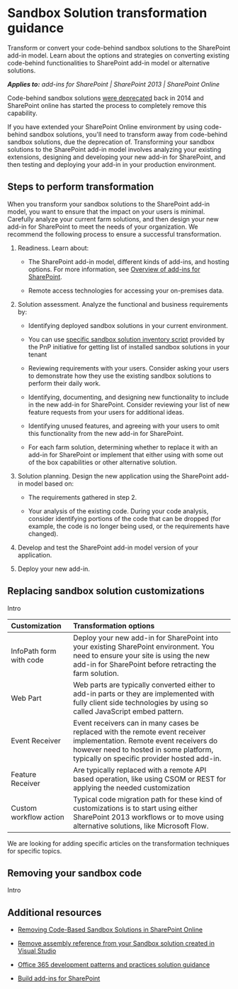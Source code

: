 # Sandbox Solution transformation guidance 
Transform or convert your code-behind sandbox solutions to the SharePoint add-in model. Learn about the options and strategies on converting existing code-behind functionalities to SharePoint add-in model or alternative solutions.

_**Applies to:** add-ins for SharePoint | SharePoint 2013 | SharePoint Online_

Code-behind sandbox solutions [were deprecated](https://blogs.msdn.microsoft.com/sharepointdev/2014/01/14/deprecation-of-custom-code-in-sandboxed-solutions/) back in 2014 and SharePoint online has started the process to completely remove this capability. 

If you have extended your SharePoint Online environment by using code-behind sandbox solutions, you'll need to transform away from code-behind sandbox solutions, due the deprecation of. Transforming your sandbox solutions to the SharePoint add-in model involves analyzing your existing extensions, designing and developing your new add-in for SharePoint, and then testing and deploying your add-in in your production environment. 

## Steps to perform transformation
<a name="sectionSection0"> </a>

When you transform your sandbox solutions to the SharePoint add-in model, you want to ensure that the impact on your users is minimal. Carefully analyze your current farm solutions, and then design your new add-in for SharePoint to meet the needs of your organization. We recommend the following process to ensure a successful transformation.


1. Readiness. Learn about:
    
	- The SharePoint add-in model, different kinds of add-ins, and hosting options. For more information, see  [Overview of add-ins for SharePoint](https://msdn.microsoft.com/library/office/fp179930.aspx).
    
	- Remote access technologies for accessing your on-premises data.
    
2. Solution assessment. Analyze the functional and business requirements by: 
    
	- Identifying deployed sandbox solutions in your current environment. 
	
	- You can use [specific sandbox solution inventory script](https://github.com/OfficeDev/PnP-Tools/tree/master/Scripts/SharePoint.Sandbox.ListSolutionsFromTenant) provided by the PnP initiative for getting list of installed sandbox solutions in your tenant
    
	- Reviewing requirements with your users. Consider asking your users to demonstrate how they use the existing sandbox solutions to perform their daily work.
    
	- Identifying, documenting, and designing new functionality to include in the new add-in for SharePoint. Consider reviewing your list of new feature requests from your users for additional ideas.
    
	- Identifying unused features, and agreeing with your users to omit this functionality from the new add-in for SharePoint. 
    
	- For each farm solution, determining whether to replace it with an add-in for SharePoint or implement that either using with some out of the box capabilities or other alternative solution.
    
3.  Solution planning. Design the new application using the SharePoint add-in model based on:
    
	- The requirements gathered in step 2.
    
	- Your analysis of the existing code. During your code analysis, consider identifying portions of the code that can be dropped (for example, the code is no longer being used, or the requirements have changed).
    
4. Develop and test the SharePoint add-in model version of your application. 
    
5. Deploy your new add-in. 

## Replacing sandbox solution customizations
<a name="sectionSection1"> </a>

Intro

|**Customization**|**Transformation options**|
|:-----|:-----|
|InfoPath form with code|Deploy your new add-in for SharePoint into your existing SharePoint environment. You need to ensure your site is using the new add-in for SharePoint before retracting the farm solution.|
|Web Part|Web parts are typically converted either to add-in parts or they are implemented with fully client side technologies by using so called JavaScript embed pattern.|
|Event Receiver|Event receivers can in many cases be replaced with the remote event receiver implementation. Remote event receivers do however need to hosted in some platform, typically on specific provider hosted add-in.|
|Feature Receiver|Are typically replaced with a remote API based operation, like using CSOM or REST for applying the needed customization|
|Custom workflow action|Typical code migration path for these kind of customizations is to start using either SharePoint 2013 workflows or to move using alternative solutions, like Microsoft Flow.|

We are looking for adding specific articles on the transformation techniques for specific topics. 

## Removing your sandbox code
<a name="sectionSection1"> </a>
Intro

## Additional resources
<a name="bk_addresources"> </a>

-  [Removing Code-Based Sandbox Solutions in SharePoint Online](http://dev.office.com/blogs/removing-code-based-sandbox-solutions-in-sharepoint-online)

-  [Remove assembly reference from your Sandbox solution created in Visual Studio](https://support.microsoft.com/en-us/kb/3183084)

-  [Office 365 development patterns and practices solution guidance](Office-365-development-patterns-and-practices-solution-guidance.md)
    
-  [Build add-ins for SharePoint](https://msdn.microsoft.com/library/jj163230.aspx)
